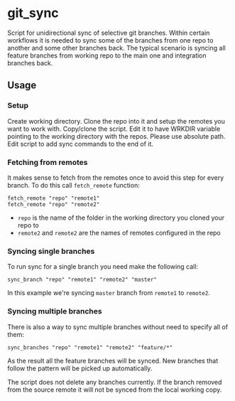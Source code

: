 # git_sync
Script for unidirectional sync of selective git branches.
Within certain workflows it is needed to sync some of the branches from one repo to another and some other branches back.
The typical scenario is syncing all feature branches from working repo to the main one and integration branches back.

## Usage

### Setup
Create working directory. Clone the repo into it and setup the remotes you want to work with.
Copy/clone the script. Edit it to have WRKDIR variable pointing to the working directory with the repos. Please use absolute path.
Edit script to add sync commands to the end of it.

### Fetching from remotes
It makes sense to fetch from the remotes once to avoid this step for every branch. To do this call `fetch_remote` function:

```
fetch_remote "repo" "remote1"
fetch_remote "repo" "remote2"
```
- `repo` is the name of the folder in the working directory you cloned your repo to
- `remote2` and `remote2` are the names of remotes configured in the repo

### Syncing single branches
To run sync for a single branch you need make the following call:
```
sync_branch "repo" "remote1" "remote2" "master"
```
In this example we're syncing `master` branch from `remote1` to `remote2`.

### Syncing multiple branches

There is also a way to sync multiple branches without need to specify all of them:
```
sync_branches "repo" "remote1" "remote2" "feature/*"
```
As the result all the feature branches will be synced. New branches that follow the pattern will be picked up automatically.

The script does not delete any branches currently. If the branch removed from the source remote it will not be synced from the local working copy.
